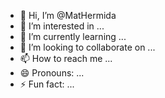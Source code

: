 - 👋 Hi, I’m @MatHermida
- 👀 I’m interested in ...
- 🌱 I’m currently learning ...
- 💞️ I’m looking to collaborate on ...
- 📫 How to reach me ...
- 😄 Pronouns: ...
- ⚡ Fun fact: ...

<!---
MatHermida/MatHermida is a ✨ special ✨ repository because its `README.md` (this file) appears on your GitHub profile.
You can click the Preview link to take a look at your changes.
--->
